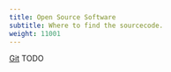 ```yaml
---
title: Open Source Software
subtitle: Where to find the sourcecode.
weight: 11001
---
```



[Git](https://zivgitlab.uni-muenster.de/sciebo-rds)
TODO